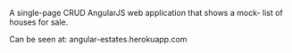 A single-page CRUD AngularJS web application that shows a mock- list of houses for sale.

Can be seen at: angular-estates.herokuapp.com

